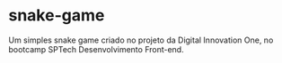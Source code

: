 # snake-game
Um simples snake game criado no projeto da Digital Innovation One, no bootcamp SPTech Desenvolvimento Front-end.
